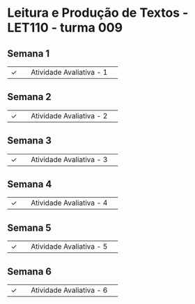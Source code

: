 # Leitura e Produção de Textos - LET110 - turma 009


## Semana 1

|  |  |  |  |
|:---:|:---:|:---|:---|
| &check; |  | Atividade Avaliativa - 1 |  |


## Semana 2

|  |  |  |  |
|:---:|:---:|:---|:---|
| &check; |  | Atividade Avaliativa - 2 |  |


## Semana 3

|  |  |  |  |
|:---:|:---:|:---|:---|
| &check; |  | Atividade Avaliativa - 3 |  |


## Semana 4

|  |  |  |  |
|:---:|:---:|:---|:---|
| &check; |  | Atividade Avaliativa - 4 |  |


## Semana 5

|  |  |  |  |
|:---:|:---:|:---|:---|
| &check; |  | Atividade Avaliativa - 5 |  |


## Semana 6

|  |  |  |  |
|:---:|:---:|:---|:---|
| &check; |  | Atividade Avaliativa - 6 |  |